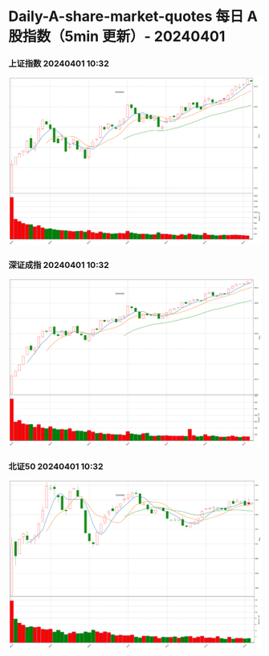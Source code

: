
# Daily-A-share-market-quotes 每日 A 股指数（5min 更新）- 20240401

### 上证指数 20240401 10:32
![](./fig/2024/4/20240401-sh000001.png)

### 深证成指 20240401 10:32
![](./fig/2024/4/20240401-sz399001.png)

### 北证50 20240401 10:32
![](./fig/2024/4/20240401-bj899050.png)
